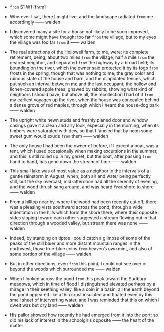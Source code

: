 - `from` S1 W1 [frʌm]



-  Wherever I sat, there I might live, and the landscape radiated `from` me accordingly —— walden

-  I discovered many a site for a house not likely to be soon improved, which some might have thought too far `from` the village, but to my eyes the village was too far `from` it —— walden

- The real attractions of the Hollowell farm, to me, were: its complete retirement, being, about two miles `from` the village, half a mile `from` the nearest neighbor, and separated `from` the highway by a broad field; its bounding on the river, which the owner said protected it by its fogs `from` frosts in the spring, though that was nothing to me; the gray color and ruinous state of the house and barn, and the dilapidated fences, which put such an interval between me and the last occupant; the hollow and lichen-covered apple trees, gnawed by rabbits, showing what kind of neighbors I should have; but above all, the recollection I had of it `from` my earliest voyages up the river, when the house was concealed behind a dense grove of red maples, through which I heard the house-dog bark —— walden

-  The upright white hewn studs and freshly planed door and window casings gave it a clean and airy look, especially in the morning, when its timbers were saturated with dew, so that I fancied that by noon some sweet gum would exude `from` them —— walden

- The only house I had been the owner of before, if I except a boat, was a tent, which I used occasionally when making excursions in the summer, and this is still rolled up in my garret; but the boat, after passing `from` hand to hand, has gone down the stream of time —— walden

- This small lake was of most value as a neighbor in the intervals of a gentle rainstorm in August, when, both air and water being perfectly still, but the sky overcast, mid-afternoon had all the serenity of evening, and the wood thrush sang around, and was heard `from` shore to shore —— walden

-  From a hilltop near by, where the wood had been recently cut off, there was a pleasing vista southward across the pond, through a wide indentation in the hills which form the shore there, where their opposite sides sloping toward each other suggested a stream flowing out in that direction through a wooded valley, but stream there was none —— walden

-  Indeed, by standing on tiptoe I could catch a glimpse of some of the peaks of the still bluer and more distant mountain ranges in the northwest, those true-blue coins `from` heaven’s own mint, and also of some portion of the village —— walden

-  But in other directions, even `from` this point, I could not see over or beyond the woods which surrounded me —— walden

-  When I looked across the pond `from` this peak toward the Sudbury meadows, which in time of flood I distinguished elevated perhaps by a mirage in their seething valley, like a coin in a basin, all the earth beyond the pond appeared like a thin crust insulated and floated even by this small sheet of interverting water, and I was reminded that this on which I dwelt was but dry land —— walden

-  His pallor showed how recently he had emerged from it into the port: so did his lack of interest in the schoolgirls opposite —— the heart of the matter